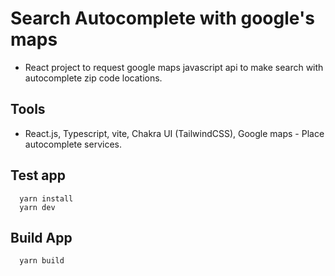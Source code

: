 # Search Autocomplete with google's maps

- React project to request google maps javascript api to make search with autocomplete zip code locations.

## Tools

- React.js, Typescript, vite, Chakra UI (TailwindCSS), Google maps - Place autocomplete services.

## Test app

```console
  yarn install
  yarn dev
```

## Build App

```console
  yarn build
```